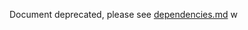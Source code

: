 Document deprecated, please see [dependencies.md](https://github.com/Automattic/woocommerce-payments/blob/develop/docs/dependencies.md)
w